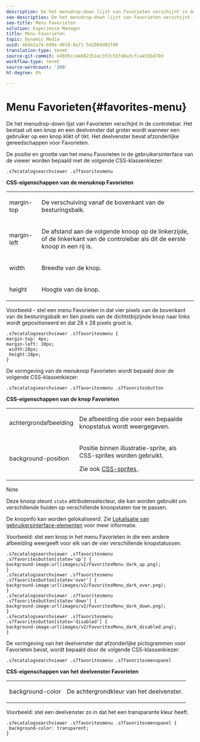 ```yaml
---
description: De het menudrop-down lijst van Favorieten verschijnt in de controlebar. Het bestaat uit een knop en een deelvenster dat groter wordt wanneer een gebruiker op een knop klikt of tikt. Het deelvenster bevat afzonderlijke gereedschappen voor Favorieten.
seo-description: De het menudrop-down lijst van Favorieten verschijnt in de controlebar. Het bestaat uit een knop en een deelvenster dat groter wordt wanneer een gebruiker op een knop klikt of tikt. Het deelvenster bevat afzonderlijke gereedschappen voor Favorieten.
seo-title: Menu Favorieten
solution: Experience Manager
title: Menu Favorieten
topic: Dynamic Media
uuid: 46de2a74-690e-4010-8a71-54206dd02fd0
translation-type: tm+mt
source-git-commit: e4695cc4e882351ec3f2c55fd8a3cfca455bd79d
workflow-type: tm+mt
source-wordcount: '360'
ht-degree: 0%

---
```



# Menu Favorieten{#favorites-menu}

De het menudrop-down lijst van Favorieten verschijnt in de controlebar. Het bestaat uit een knop en een deelvenster dat groter wordt wanneer een gebruiker op een knop klikt of tikt. Het deelvenster bevat afzonderlijke gereedschappen voor Favorieten.

<!--<a id="section_061E550C1C1D4DB2BD663A898895B38C"></a>-->

De positie en grootte van het menu Favorieten in de gebruikersinterface van de viewer worden bepaald met de volgende CSS-klassenkiezer:

```
.s7ecatalogsearchviewer .s7favoritesmenu
```

**CSS-eigenschappen van de menuknop Favorieten**

<table id="table_C48C56E696304C9BAFEE71BA9EA9A174"> 
 <tbody> 
  <tr> 
   <td colname="col1"> <p> <span class="codeph"> margin-top  </span> </p> </td> 
   <td colname="col2"> <p> De verschuiving vanaf de bovenkant van de besturingsbalk. </p> </td> 
  </tr> 
  <tr> 
   <td colname="col1"> <p> <span class="codeph"> margin-left  </span> </p> </td> 
   <td colname="col2"> <p> De afstand aan de volgende knoop op de linkerzijde, of de linkerkant van de controlebar als dit de eerste knoop in een rij is. </p> </td> 
  </tr> 
  <tr> 
   <td colname="col1"> <p> <span class="codeph"> width </span> </p> </td> 
   <td colname="col2"> <p>Breedte van de knop. </p> </td> 
  </tr> 
  <tr> 
   <td colname="col1"> <p> <span class="codeph"> height  </span> </p> </td> 
   <td colname="col2"> <p>Hoogte van de knop. </p> </td> 
  </tr> 
 </tbody> 
</table>

Voorbeeld - stel een menu Favorieten in dat vier pixels van de bovenkant van de besturingsbalk en tien pixels van de dichtstbijzijnde knop naar links wordt gepositioneerd en dat 28 x 28 pixels groot is.

```
.s7ecatalogsearchviewer .s7favoritesmenu { 
margin-top: 4px; 
margin-left: 10px; 
 width:28px; 
 height:28px; 
}
```

De vormgeving van de menuknop Favorieten wordt bepaald door de volgende CSS-klassenkiezer:

```
.s7ecatalogsearchviewer .s7favoritesmenu .s7favoritesbutton
```

**CSS-eigenschappen van de knop Favorieten**

<table id="table_970D62A1413145E0A964FA9D9F108579"> 
 <tbody> 
  <tr> 
   <td colname="col1"> <p> <span class="codeph"> achtergrondafbeelding  </span> </p> </td> 
   <td colname="col2"> <p> De afbeelding die voor een bepaalde knopstatus wordt weergegeven. </p> </td> 
  </tr> 
  <tr> 
   <td colname="col1"> <p> <span class="codeph"> background-position  </span> </p> </td> 
   <td colname="col2"> <p> Positie binnen illustratie-sprite, als CSS-sprites worden gebruikt. </p> <p>Zie ook <a href="../../../c-html5-s7-aem-asset-viewers/c-html5-ecatsearch-viewer-about/c-html5-ecatsearch-viewer-customizingviewer/c-html5-ecatsearch-viewer-customizingviewer.md#section-9d570f95eb2443aca74c1b02f6e89aff" format="dita" scope="local"> CSS-sprites </a>. </p> </td> 
  </tr> 
 </tbody> 
</table>

>[!NOTE]
>
>Deze knoop steunt `state` attributenselecteur, die kan worden gebruikt om verschillende huiden op verschillende knoopstaten toe te passen.

De knopinfo kan worden gelokaliseerd. Zie [Lokalisatie van gebruikersinterface-elementen](../../../c-html5-s7-aem-asset-viewers/c-html5-ecatsearch-viewer-about/c-html5-ecatsearch-viewer-localization.md#concept-cbfc39344c494eb7b9f6a272cff0cc74) voor meer informatie.

Voorbeeld: stel een knop in het menu Favorieten in die een andere afbeelding weergeeft voor elk van de vier verschillende knopstatussen.

```
.s7ecatalogsearchviewer .s7favoritesmenu .s7favoritesbutton[state='up'] { 
background-image:url(images/v2/FavoritesMenu dark_up.png); 
} 
.s7ecatalogsearchviewer .s7favoritesmenu .s7favoritesbutton[state='over'] { 
background-image:url(images/v2/FavoritesMenu_dark_over.png); 
} 
.s7ecatalogsearchviewer .s7favoritesmenu .s7favoritesbutton[state='down'] { 
background-image:url(images/v2/FavoritesMenu_dark_down.png); 
} 
.s7ecatalogsearchviewer .s7favoritesmenu .s7favoritesbutton[state='disabled'] { 
background-image:url(images/v2/FavoritesMenu_dark_disabled.png); 
}
```

De vormgeving van het deelvenster dat afzonderlijke pictogrammen voor Favorieten bevat, wordt bepaald door de volgende CSS-klassenkiezer:

```
.s7ecatalogsearchviewer .s7favoritesmenu .s7favoritesmenupanel
```

**CSS-eigenschappen van het deelvenster Favorieten**

<table id="table_B57B44C561E94F86BB1B0EC1671F26DB"> 
 <tbody> 
  <tr> 
   <td colname="col1"> <p> <span class="codeph"> background-color  </span> </p> </td> 
   <td colname="col2"> <p>De achtergrondkleur van het deelvenster. </p> </td> 
  </tr> 
 </tbody> 
</table>

Voorbeeld: stel een deelvenster zo in dat het een transparante kleur heeft.

```
.s7ecatalogsearchviewer .s7favoritesmenu .s7favoritesmenupanel { 
 background-color: transparent; 
}
```


